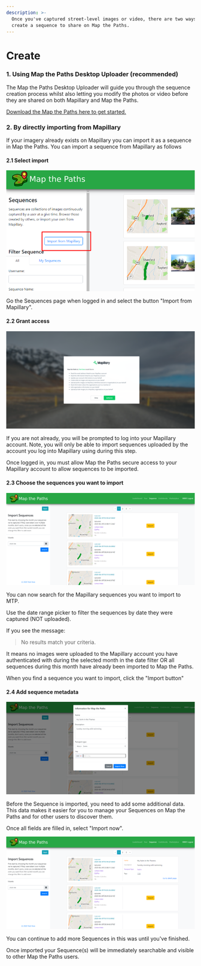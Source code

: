 ```yaml
---
description: >-
  Once you've captured street-level images or video, there are two ways to
  create a sequence to share on Map the Paths.
---
```


# Create

### 1. Using Map the Paths Desktop Uploader \(recommended\)

The Map the Paths Desktop Uploader will guide you through the sequence creation process whilst also letting you modify the photos or video before they are shared on both Mapillary and Map the Paths.

[Download the Map the Paths here to get started.](https://mtp.trekview.org/uploader)

###  **2. By directly importing from Mapillary**

If your imagery already exists on Mapillary you can import it as a sequence in Map the Paths. You can import a sequence from Mapillary as follows

#### **2.1 Select import**

![MTP Import from Mapillary](../../.gitbook/assets/mapillary-import.png)

Go the Sequences page when logged in and select the button "Import from Mapillary".

#### **2.2 Grant access**

![Mapillary Grant Access to MTP](../../.gitbook/assets/mapillary-grant.png)

If you are not already, you will be prompted to log into your Mapillary account. Note, you will only be able to import sequences uploaded by the account you log into Mapillary using during this step.

Once logged in, you must allow Map the Paths secure access to your Mapillary account to allow sequences to be imported.

#### **2.3 Choose the sequences you want to import**

![MTP import Mapillary Sequences](../../.gitbook/assets/0a560e56-3720-429e-81bc-053c44b628c1.png)

You can now search for the Mapillary sequences you want to import to MTP.

Use the date range picker to filter the sequences by date they were captured \(NOT uploaded\).

If you see the message:

> No results match your criteria.

It means no images were uploaded to the Mapillary account you have authenticated with during the selected month in the date filter OR all sequences during this month have already been imported to Map the Paths.

When you find a sequence you want to import, click the "Import button"

#### **2.4 Add sequence metadata**

![Add Sequence metadata](../../.gitbook/assets/107902ad-afc0-4aee-8a9a-5adb504775eb.png)

Before the Sequence is imported, you need to add some additional data. This data makes it easier for you to manage your Sequences on Map the Paths and for other users to discover them.

Once all fields are filled in, select "Import now".

![MTP Sequence imported](../../.gitbook/assets/deed8e0e-4b94-446c-baab-3fb87ba14e5e.png)

You can continue to add more Sequences in this was until you've finished.

Once imported your Sequence\(s\) will be immediately searchable and visible to other Map the Paths users.

